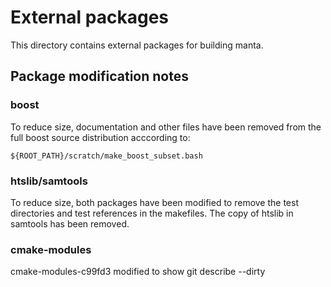 # External packages

This directory contains external packages for building manta.

## Package modification notes

### boost

To reduce size, documentation and other files have been removed from the
full boost source distribution acccording to:

    ${ROOT_PATH}/scratch/make_boost_subset.bash

### htslib/samtools

To reduce size, both packages have been modified to remove the test
directories and test references in the makefiles. The copy of htslib
in samtools has been removed.

### cmake-modules

cmake-modules-c99fd3 modified to show git describe --dirty

